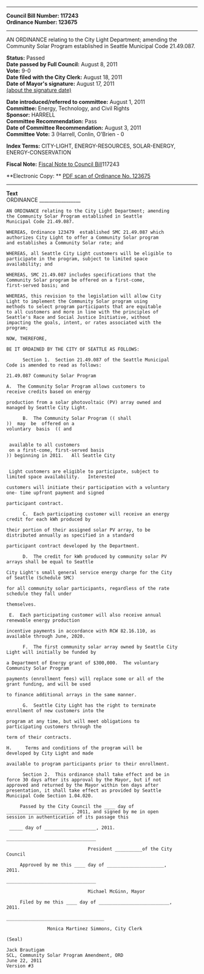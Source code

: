 * * * * *  
  
**Council Bill Number: [](#h0)[](#h2)117243**   
**Ordinance Number: 123675**  
  
* * * * *  
  
AN ORDINANCE relating to the City Light Department; amending the Community Solar Program established in Seattle Municipal Code 21.49.087.  
  
**Status:** Passed   
**Date passed by Full Council:** August 8, 2011   
**Vote:** 9-0   
**Date filed with the City Clerk:** August 18, 2011   
**Date of Mayor's signature:** August 17, 2011   
[(about the signature date)](/~public/approvaldate.htm)   
  
  
**Date introduced/referred to committee:** August 1, 2011   
**Committee:** Energy, Technology, and Civil Rights   
**Sponsor:** HARRELL   
**Committee Recommendation:** Pass   
**Date of Committee Recommendation:** August 3, 2011   
**Committee Vote:** 3 (Harrell, Conlin, O'Brien - 0   
  
**Index Terms:** CITY-LIGHT, ENERGY-RESOURCES, SOLAR-ENERGY, ENERGY-CONSERVATION  
  
**Fiscal Note:** [Fiscal Note to Council Bill](http://clerk.seattle.gov/~public/fnote/117243.htm)[](#h1)[](#h3)117243  
  
**Electronic Copy: ** [PDF scan of Ordinance No. 123675](/~archives/Ordinances/Ord_123675.pdf)  
  
* * * * *  
  
**Text**  
    ORDINANCE _________________  
  
    AN ORDINANCE relating to the City Light Department; amending  
    the Community Solar Program established in Seattle  
    Municipal Code 21.49.087.  
  
    WHEREAS, Ordinance 123479  established SMC 21.49.087 which  
    authorizes City Light to offer a Community Solar program  
    and establishes a Community Solar rate; and  
  
    WHEREAS, all Seattle City Light customers will be eligible to  
    participate in the program, subject to limited space  
    availability; and  
  
    WHEREAS, SMC 21.49.087 includes specifications that the  
    Community Solar program be offered on a first-come,  
    first-served basis; and  
  
    WHEREAS, this revision to the legislation will allow City  
    Light to implement the Community Solar program using  
    methods to select program participants that are equitable  
    to all customers and more in line with the principles of  
    Seattle's Race and Social Justice Initiative, without  
    impacting the goals, intent, or rates associated with the  
    program;  
  
    NOW, THEREFORE,  
  
    BE IT ORDAINED BY THE CITY OF SEATTLE AS FOLLOWS:  
  
          Section 1.  Section 21.49.087 of the Seattle Municipal  
    Code is amended to read as follows:  
  
    21.49.087 Community Solar Program  
  
    A.  The Community Solar Program allows customers to  
    receive credits based on energy  
  
    production from a solar photovoltaic (PV) array owned and  
    managed by Seattle City Light.  
  
          B.  The Community Solar Program (( shall  
    ))  may  be  offered on a  
    voluntary  basis  (( and  
  
  
     available to all customers   
     on a first-come, first-served basis  
    )) beginning in 2011.   All Seattle City  
  
  
     Light customers are eligible to participate, subject to  
    limited space availability.   Interested  
  
    customers will initiate their participation with a voluntary  
    one- time upfront payment and signed  
  
    participant contract.  
  
          C.  Each participating customer will receive an energy  
    credit for each kWh produced by  
  
    their portion of their assigned solar PV array, to be  
    distributed annually as specified in a standard  
  
    participant contract developed by the Department.  
  
          D.  The credit for kWh produced by community solar PV  
    arrays shall be equal to Seattle  
  
    City Light's small general service energy charge for the City  
    of Seattle (Schedule SMC)  
  
    for all community solar participants, regardless of the rate  
    schedule they fall under  
  
    themselves.  
  
     E.  Each participating customer will also receive annual  
    renewable energy production  
  
    incentive payments in accordance with RCW 82.16.110, as  
    available through June, 2020.  
  
          F.  The first community solar array owned by Seattle City  
    Light will initially be funded by  
  
    a Department of Energy grant of $300,000.  The voluntary  
    Community Solar Program  
  
    payments (enrollment fees) will replace some or all of the  
    grant funding, and will be used  
  
    to finance additional arrays in the same manner.  
  
          G.  Seattle City Light has the right to terminate  
    enrollment of new customers into the  
  
    program at any time, but will meet obligations to  
    participating customers through the  
  
    term of their contracts.  
  
    H.     Terms and conditions of the program will be  
    developed by City Light and made  
  
    available to program participants prior to their enrollment.  
  
          Section 2.  This ordinance shall take effect and be in  
    force 30 days after its approval by the Mayor, but if not  
    approved and returned by the Mayor within ten days after  
    presentation, it shall take effect as provided by Seattle  
    Municipal Code Section 1.04.020.  
  
         Passed by the City Council the ____ day of  
    ________________________, 2011, and signed by me in open  
    session in authentication of its passage this  
  
     _____ day of ___________________, 2011.  
  
    _________________________________  
  
                                  President __________of the City  
    Council  
  
         Approved by me this ____ day of _____________________,  
    2011.  
  
    _________________________________  
  
                                  Michael McGinn, Mayor  
  
         Filed by me this ____ day of __________________________,  
    2011.  
  
    ____________________________________  
  
                   Monica Martinez Simmons, City Clerk  
  
    (Seal)  
  
    Jack Brautigam  
    SCL, Community Solar Program Amendment, ORD  
    June 22, 2011  
    Version #3  
